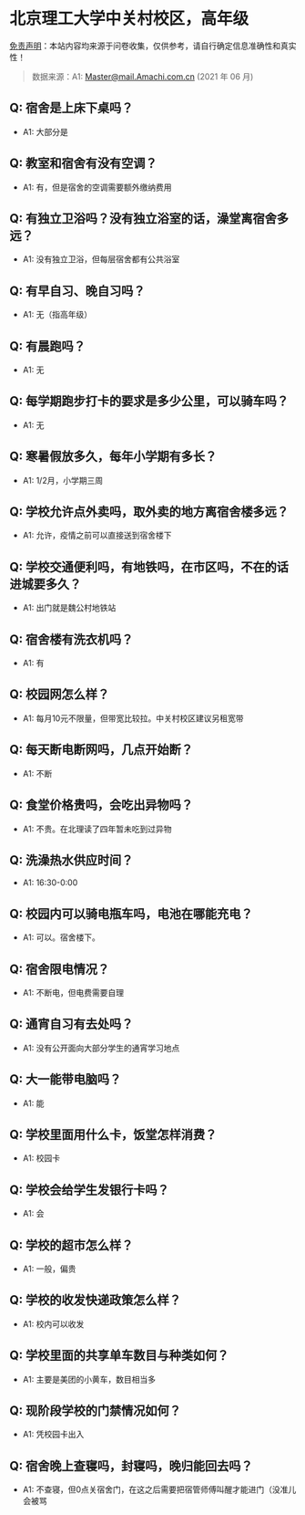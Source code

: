 # 北京理工大学中关村校区，高年级

[免责声明](https://colleges.chat/#_3)：本站内容均来源于问卷收集，仅供参考，请自行确定信息准确性和真实性！

> 数据来源：A1: Master@mail.Amachi.com.cn (2021 年 06 月)

## Q: 宿舍是上床下桌吗？

- A1: 大部分是

## Q: 教室和宿舍有没有空调？

- A1: 有，但是宿舍的空调需要额外缴纳费用

## Q: 有独立卫浴吗？没有独立浴室的话，澡堂离宿舍多远？

- A1: 没有独立卫浴，但每层宿舍都有公共浴室

## Q: 有早自习、晚自习吗？

- A1: 无（指高年级）

## Q: 有晨跑吗？

- A1: 无

## Q: 每学期跑步打卡的要求是多少公里，可以骑车吗？

- A1: 无

## Q: 寒暑假放多久，每年小学期有多长？

- A1: 1/2月，小学期三周

## Q: 学校允许点外卖吗，取外卖的地方离宿舍楼多远？

- A1: 允许，疫情之前可以直接送到宿舍楼下

## Q: 学校交通便利吗，有地铁吗，在市区吗，不在的话进城要多久？

- A1: 出门就是魏公村地铁站

## Q: 宿舍楼有洗衣机吗？

- A1: 有

## Q: 校园网怎么样？

- A1: 每月10元不限量，但带宽比较拉。中关村校区建议另租宽带

## Q: 每天断电断网吗，几点开始断？

- A1: 不断

## Q: 食堂价格贵吗，会吃出异物吗？

- A1: 不贵。在北理读了四年暂未吃到过异物

## Q: 洗澡热水供应时间？

- A1: 16:30-0:00

## Q: 校园内可以骑电瓶车吗，电池在哪能充电？

- A1: 可以。宿舍楼下。

## Q: 宿舍限电情况？

- A1: 不断电，但电费需要自理

## Q: 通宵自习有去处吗？

- A1: 没有公开面向大部分学生的通宵学习地点

## Q: 大一能带电脑吗？

- A1: 能

## Q: 学校里面用什么卡，饭堂怎样消费？

- A1: 校园卡

## Q: 学校会给学生发银行卡吗？

- A1: 会

## Q: 学校的超市怎么样？

- A1: 一般，偏贵

## Q: 学校的收发快递政策怎么样？

- A1: 校内可以收发

## Q: 学校里面的共享单车数目与种类如何？

- A1: 主要是美团的小黄车，数目相当多

## Q: 现阶段学校的门禁情况如何？

- A1: 凭校园卡出入

## Q: 宿舍晚上查寝吗，封寝吗，晚归能回去吗？

- A1: 不查寝，但0点关宿舍门，在这之后需要把宿管师傅叫醒才能进门（没准儿会被骂

